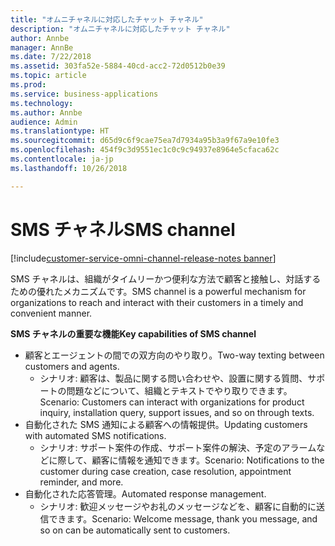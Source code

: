 ```yaml
---
title: "オムニチャネルに対応したチャット チャネル"
description: "オムニチャネルに対応したチャット チャネル"
author: Annbe
manager: AnnBe
ms.date: 7/22/2018
ms.assetid: 303fa52e-5884-40cd-acc2-72d0512b0e39
ms.topic: article
ms.prod: 
ms.service: business-applications
ms.technology: 
ms.author: Annbe
audience: Admin
ms.translationtype: HT
ms.sourcegitcommit: d65d9c6f9cae75ea7d7934a95b3a9f67a9e10fe3
ms.openlocfilehash: 454f9c3d9551ec1c0c9c94937e8964e5cfaca62c
ms.contentlocale: ja-jp
ms.lasthandoff: 10/26/2018

---
```


#  <a name="sms-channel"></a><span data-ttu-id="5e24a-103">SMS チャネル</span><span class="sxs-lookup"><span data-stu-id="5e24a-103">SMS channel</span></span>

[!include[customer-service-omni-channel-release-notes banner](../../includes/customer-service-omni-channel-release-notes.md)]



<span data-ttu-id="5e24a-104">SMS チャネルは、組織がタイムリーかつ便利な方法で顧客と接触し、対話するための優れたメカニズムです。</span><span class="sxs-lookup"><span data-stu-id="5e24a-104">SMS channel is a powerful mechanism for organizations to reach and interact with their customers in a timely and convenient manner.</span></span>

<span data-ttu-id="5e24a-105">**SMS チャネルの重要な機能**</span><span class="sxs-lookup"><span data-stu-id="5e24a-105">**Key capabilities of SMS channel**</span></span>

-   <span data-ttu-id="5e24a-106">顧客とエージェントの間での双方向のやり取り。</span><span class="sxs-lookup"><span data-stu-id="5e24a-106">Two-way texting between customers and agents.</span></span>
    -   <span data-ttu-id="5e24a-107">シナリオ: 顧客は、製品に関する問い合わせや、設置に関する質問、サポートの問題などについて、組織とテキストでやり取りできます。</span><span class="sxs-lookup"><span data-stu-id="5e24a-107">Scenario: Customers can interact with organizations for product inquiry, installation query, support issues, and so on through texts.</span></span>
-   <span data-ttu-id="5e24a-108">自動化された SMS 通知による顧客への情報提供。</span><span class="sxs-lookup"><span data-stu-id="5e24a-108">Updating customers with automated SMS notifications.</span></span>
    -   <span data-ttu-id="5e24a-109">シナリオ: サポート案件の作成、サポート案件の解決、予定のアラームなどに際して、顧客に情報を通知できます。</span><span class="sxs-lookup"><span data-stu-id="5e24a-109">Scenario: Notifications to the customer during case creation, case resolution, appointment reminder, and more.</span></span>
-   <span data-ttu-id="5e24a-110">自動化された応答管理。</span><span class="sxs-lookup"><span data-stu-id="5e24a-110">Automated response management.</span></span>
    -   <span data-ttu-id="5e24a-111">シナリオ: 歓迎メッセージやお礼のメッセージなどを、顧客に自動的に送信できます。</span><span class="sxs-lookup"><span data-stu-id="5e24a-111">Scenario: Welcome message, thank you message, and so on can be automatically sent to customers.</span></span>





